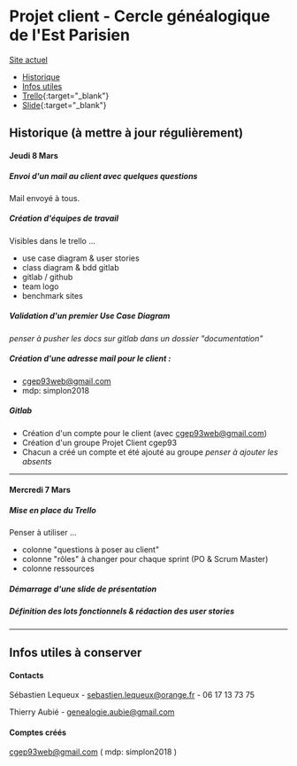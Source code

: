 # Projet client - Cercle généalogique de l'Est Parisien

[Site actuel](http://www.cgep93.org/)

+ [Historique](#historique)
+ [Infos utiles](#infos)
+ [Trello](https://trello.com/){:target="_blank"}
+ [Slide](http://slides.com/thomasfroger/projet-client#/){:target="_blank"}


## <a name="historique"></a> Historique (à mettre à jour régulièrement)

#### Jeudi 8 Mars

##### Envoi d'un mail au client avec quelques questions 
Mail envoyé à tous.

##### Création d'équipes de travail 
Visibles dans le trello ...
+ use case diagram & user stories
+ class diagram & bdd gitlab
+ gitlab / github
+ team logo
+ benchmark sites

##### Validation d'un premier Use Case Diagram
*penser à pusher les docs sur gitlab dans un dossier "documentation"*

##### Création d'une adresse mail pour le client :
+ cgep93web@gmail.com
+ mdp: simplon2018

##### Gitlab
+ Création d'un compte pour le client (avec cgep93web@gmail.com)
+ Création d'un groupe Projet Client cgep93
+ Chacun a créé un compte et été ajouté au groupe
*penser à ajouter les absents*

---

#### Mercredi 7 Mars

##### Mise en place du Trello 
Penser à utiliser ...
+ colonne "questions à poser au client"
+ colonne "rôles" à changer pour chaque sprint (PO & Scrum Master)
+ colonne ressources

##### Démarrage d'une slide de présentation

##### Définition des lots fonctionnels & rédaction des user stories

---

## <a name="infos"></a> Infos utiles à conserver

#### Contacts

Sébastien Lequeux - sebastien.lequeux@orange.fr - 06 17 13 73 75

Thierry Aubié -  genealogie.aubie@gmail.com


#### Comptes créés

cgep93web@gmail.com ( mdp: simplon2018 )
